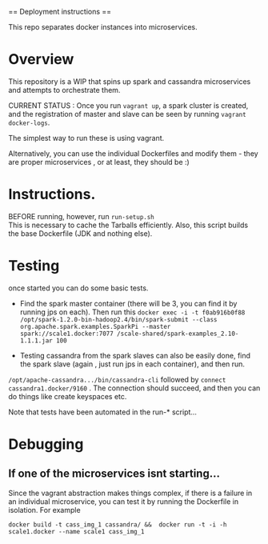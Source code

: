 == Deployment instructions ==

This repo separates docker instances into microservices.

# Overview

This repository is a WIP that spins up spark and cassandra microservices and 
attempts to orchestrate them.

CURRENT STATUS : Once you run ```vagrant up```, a spark cluster is created, and the registration of master and slave can be seen by running ```vagrant docker-logs```.

The simplest way to run these is using vagrant.

Alternatively, you can use the individual Dockerfiles and modify them - they are proper microservices , or at least, they should be :)

# Instructions.

BEFORE running, however, run ```run-setup.sh```  
This is necessary to cache the Tarballs efficiently.
Also, this script builds the base Dockerfile (JDK and nothing else).

# Testing

once started you can do some basic tests.

- Find the spark master container (there will be 3, you can find it by running jps on each).  Then run this
```docker exec -i -t f0ab916b0f88 /opt/spark-1.2.0-bin-hadoop2.4/bin/spark-submit --class org.apache.spark.examples.SparkPi --master spark://scale1.docker:7077 /scale-shared/spark-examples_2.10-1.1.1.jar 100```

- Testing cassandra from the spark slaves can also be easily done, find the spark slave (again , just run jps in each container), and then run.

```/opt/apache-cassandra.../bin/cassandra-cli``` followed by ```connect cassandra1.docker/9160``` .  The connection should succeed, and then you can do things like create keyspaces etc.


Note that tests have been automated in the run-* script...

# Debugging 

## If one of the microservices isnt starting...

Since the vagrant abstraction makes things complex, if there is a failure in an individual microservice, 
you can test it by running the Dockerfile in isolation.  For example

``` docker build -t cass_img_1 cassandra/ &&  docker run -t -i -h scale1.docker --name scale1 cass_img_1 ```


